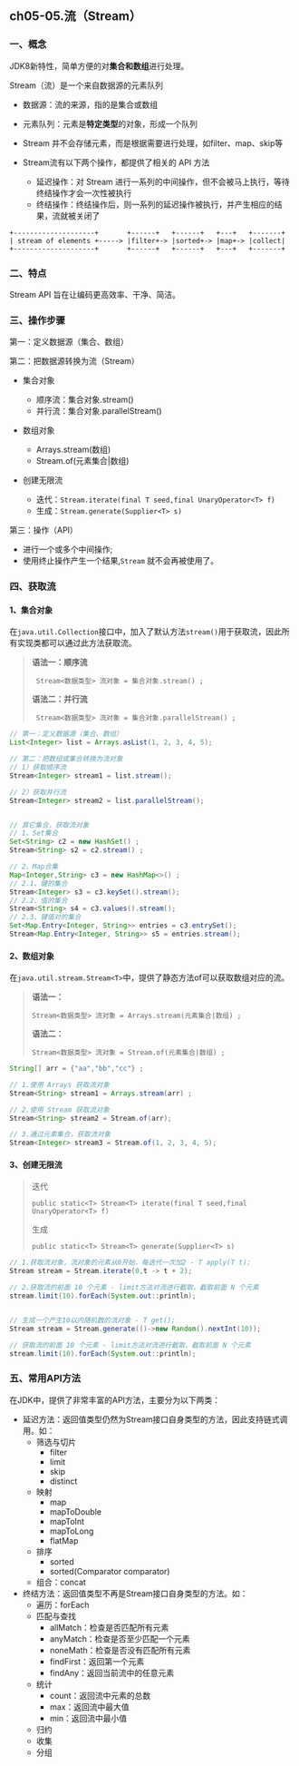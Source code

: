 ## ch05-05.流（Stream）

### 一、概念

JDK8新特性，简单方便的对**集合和数组**进行处理。



Stream（流）是一个来自数据源的元素队列

- 数据源：流的来源，指的是集合或数组
- 元素队列：元素是**特定类型**的对象，形成一个队列
- Stream 并不会存储元素，而是根据需要进行处理，如filter、map、skip等

- Stream流有以下两个操作，都提供了相关的 API 方法
  - 延迟操作：对 Stream 进行一系列的中间操作，但不会被马上执行，等待终结操作才会一次性被执行
  - 终结操作：终结操作后，则一系列的延迟操作被执行，并产生相应的结果，流就被关闭了

```
+--------------------+       +------+   +------+   +---+   +-------+
| stream of elements +-----> |filter+-> |sorted+-> |map+-> |collect|
+--------------------+       +------+   +------+   +---+   +-------+
```



### 二、特点

Stream API 旨在让编码更高效率、干净、简洁。



### 三、操作步骤

第一：定义数据源（集合、数组）



第二：把数据源转换为流（Stream）

- 集合对象
  - 顺序流：集合对象.stream()
  - 并行流：集合对象.parallelStream()

- 数组对象
  - Arrays.stream(数组) 
  - Stream.of(元素集合|数组)

- 创建无限流
  - 迭代：`Stream.iterate(final T seed,final UnaryOperator<T> f)`
  - 生成：`Stream.generate(Supplier<T> s)`




第三：操作（API）

- 进行一个或多个中间操作;
- 使用终止操作产生一个结果,`Stream` 就不会再被使用了。



### 四、获取流

#### 1、集合对象

在`java.util.Collection`接口中，加入了默认方法`stream()`用于获取流，因此所有实现类都可以通过此方法获取流。

>**语法一：顺序流**
>
>` Stream<数据类型> 流对象 = 集合对象.stream() ;`
>
>
>
>**语法二：并行流**
>
>` Stream<数据类型> 流对象 = 集合对象.parallelStream() ;`

```java
// 第一：定义数据源（集合、数组）
List<Integer> list = Arrays.asList(1, 2, 3, 4, 5);

// 第二：把数组或集合转换为流对象
// 1）获取顺序流
Stream<Integer> stream1 = list.stream();

// 2）获取并行流
Stream<Integer> stream2 = list.parallelStream();


// 其它集合，获取流对象
// 1、Set集合
Set<String> c2 = new HashSet() ;
Stream<String> s2 = c2.stream() ;

// 2、Map合集
Map<Integer,String> c3 = new HashMap<>() ;
// 2.1、键的集合
Stream<Integer> s3 = c3.keySet().stream();
// 2.2、值的集合
Stream<String> s4 = c3.values().stream();
// 2.3、键值对的集合
Set<Map.Entry<Integer, String>> entries = c3.entrySet();
Stream<Map.Entry<Integer, String>> s5 = entries.stream();
```



#### 2、数组对象

在`java.util.stream.Stream<T>`中，提供了静态方法of可以获取数组对应的流。

>**语法一：**
>
>`Stream<数据类型> 流对象 = Arrays.stream(元素集合|数组) ;`
>
>
>
>**语法二：**
>
>`Stream<数据类型> 流对象 = Stream.of(元素集合|数组) ;`

```java
String[] arr = {"aa","bb","cc"} ;

// 1.使用 Arrays 获取流对象
Stream<String> stream1 = Arrays.stream(arr) ;

// 2.使用 Stream 获取流对象
Stream<String> stream2 = Stream.of(arr);

// 3.通过元素集合，获取流对象
Stream<Integer> stream3 = Stream.of(1, 2, 3, 4, 5);
```



#### 3、创建无限流

>迭代
>
>`public static<T> Stream<T> iterate(final T seed,final UnaryOperator<T> f)`
>
>
>
>生成
>
>`public static<T> Stream<T> generate(Supplier<T> s)`

```java
// 1.获取流对象，流对象的元素从0开始，每迭代一次加2 - T apply(T t);
Stream stream = Stream.iterate(0,t -> t + 2);

// 2.获取流的前面 10 个元素 - limit方法对流进行截取，截取前面 N 个元素
stream.limit(10).forEach(System.out::println);


// 生成一个产生10以内随机数的流对象 - T get();
Stream stream = Stream.generate(()->new Random().nextInt(10));

// 获取流的前面 10 个元素 - limit方法对流进行截取，截取前面 N 个元素
stream.limit(10).forEach(System.out::println);
```



### 五、常用API方法

在JDK中，提供了非常丰富的API方法，主要分为以下两类：

- 延迟方法：返回值类型仍然为Stream接口自身类型的方法，因此支持链式调用。如：
  - 筛选与切片
    - filter
    - limit
    - skip
    - distinct
  - 映射
    - map
    - mapToDouble
    - mapToInt
    - mapToLong
    - flatMap
  - 排序
    - sorted
    - sorted(Comparator comparator)
  - 组合：concat
- 终结方法：返回值类型不再是Stream接口自身类型的方法。如：
  - 遍历：forEach
  - 匹配与查找
    - allMatch：检查是否匹配所有元素
    - anyMatch：检查是否至少匹配一个元素
    - noneMath：检查是否没有匹配所有元素
    - findFirst：返回第一个元素
    - findAny：返回当前流中的任意元素
  - 统计
    - count：返回流中元素的总数
    - max：返回流中最大值
    - min：返回流中最小值
  - 归约
  - 收集
  - 分组

